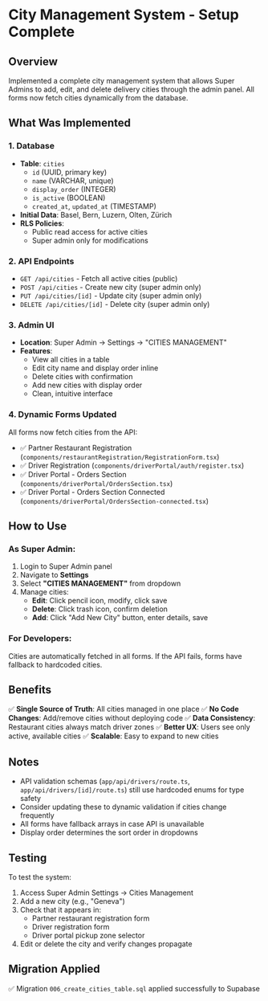 # City Management System - Setup Complete

## Overview
Implemented a complete city management system that allows Super Admins to add, edit, and delete delivery cities through the admin panel. All forms now fetch cities dynamically from the database.

## What Was Implemented

### 1. Database
- **Table**: `cities`
  - `id` (UUID, primary key)
  - `name` (VARCHAR, unique)
  - `display_order` (INTEGER)
  - `is_active` (BOOLEAN)
  - `created_at`, `updated_at` (TIMESTAMP)
- **Initial Data**: Basel, Bern, Luzern, Olten, Zürich
- **RLS Policies**: 
  - Public read access for active cities
  - Super admin only for modifications

### 2. API Endpoints
- `GET /api/cities` - Fetch all active cities (public)
- `POST /api/cities` - Create new city (super admin only)
- `PUT /api/cities/[id]` - Update city (super admin only)
- `DELETE /api/cities/[id]` - Delete city (super admin only)

### 3. Admin UI
- **Location**: Super Admin → Settings → "CITIES MANAGEMENT"
- **Features**:
  - View all cities in a table
  - Edit city name and display order inline
  - Delete cities with confirmation
  - Add new cities with display order
  - Clean, intuitive interface

### 4. Dynamic Forms Updated
All forms now fetch cities from the API:
- ✅ Partner Restaurant Registration (`components/restaurantRegistration/RegistrationForm.tsx`)
- ✅ Driver Registration (`components/driverPortal/auth/register.tsx`)
- ✅ Driver Portal - Orders Section (`components/driverPortal/OrdersSection.tsx`)
- ✅ Driver Portal - Orders Section Connected (`components/driverPortal/OrdersSection-connected.tsx`)

## How to Use

### As Super Admin:
1. Login to Super Admin panel
2. Navigate to **Settings**
3. Select **"CITIES MANAGEMENT"** from dropdown
4. Manage cities:
   - **Edit**: Click pencil icon, modify, click save
   - **Delete**: Click trash icon, confirm deletion
   - **Add**: Click "Add New City" button, enter details, save

### For Developers:
Cities are automatically fetched in all forms. If the API fails, forms have fallback to hardcoded cities.

## Benefits

✅ **Single Source of Truth**: All cities managed in one place
✅ **No Code Changes**: Add/remove cities without deploying code
✅ **Data Consistency**: Restaurant cities always match driver zones
✅ **Better UX**: Users see only active, available cities
✅ **Scalable**: Easy to expand to new cities

## Notes

- API validation schemas (`app/api/drivers/route.ts`, `app/api/drivers/[id]/route.ts`) still use hardcoded enums for type safety
- Consider updating these to dynamic validation if cities change frequently
- All forms have fallback arrays in case API is unavailable
- Display order determines the sort order in dropdowns

## Testing

To test the system:
1. Access Super Admin Settings → Cities Management
2. Add a new city (e.g., "Geneva")
3. Check that it appears in:
   - Partner restaurant registration form
   - Driver registration form
   - Driver portal pickup zone selector
4. Edit or delete the city and verify changes propagate

## Migration Applied
✅ Migration `006_create_cities_table.sql` applied successfully to Supabase
